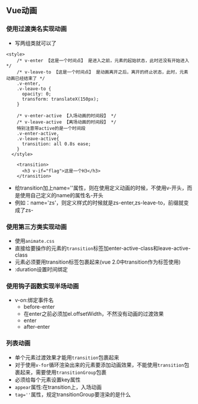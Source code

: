 ## Vue动画
### 使用过渡类名实现动画
- 写两组类就可以了
```
<style>
    /* v-enter 【这是一个时间点】 是进入之前，元素的起始状态，此时还没有开始进入 */
    /* v-leave-to 【这是一个时间点】 是动画离开之后，离开的终止状态，此时，元素 动画已经结束了 */
    .v-enter,
    .v-leave-to {
      opacity: 0;
      transform: translateX(150px);
    }

    /* v-enter-active 【入场动画的时间段】 */
    /* v-leave-active 【离场动画的时间段】 */
    特别注意带active的是一个时间段
    .v-enter-active,
    .v-leave-active{
      transition: all 0.8s ease;
    }
  </style>

    <transition>
      <h3 v-if="flag">这是一个H3</h3>
    </transition>
```
- 给transition加上name=''属性，则在使用定义动画的时候，不使用v-开头，而是使用自己定义的name的属性名-开头
- 例如：name='zs'，则定义样式的时候就是zs-enter,zs-leave-to，前缀就变成了zs-
### 使用第三方类实现动画
- 使用`animate.css`
- 直接给要操作的元素的`transition`标签加enter-active-class和leave-active-class
- 元素必须要用transition标签包裹起来(vue 2.0中transition作为标签使用)
- :duration设置时间绑定
### 使用钩子函数实现半场动画
- v-on:绑定事件名
  - before-enter
  - 在enter之前必须加el.offsetWidth，不然没有动画的过渡效果
  - enter
  - after-enter
### 列表动画
- 单个元素过渡效果才能用`transition`包裹起来
- 对于使用`v-for`循环渲染出来的元素要添加动画效果，不能使用`transition`包裹起来，需要使用`transitionGroup`包裹
- 必须给每个元素设置key属性
- `appear`属性:在transition上，入场动画
- `tag=''`属性，规定transitionGroup要渲染的是什么